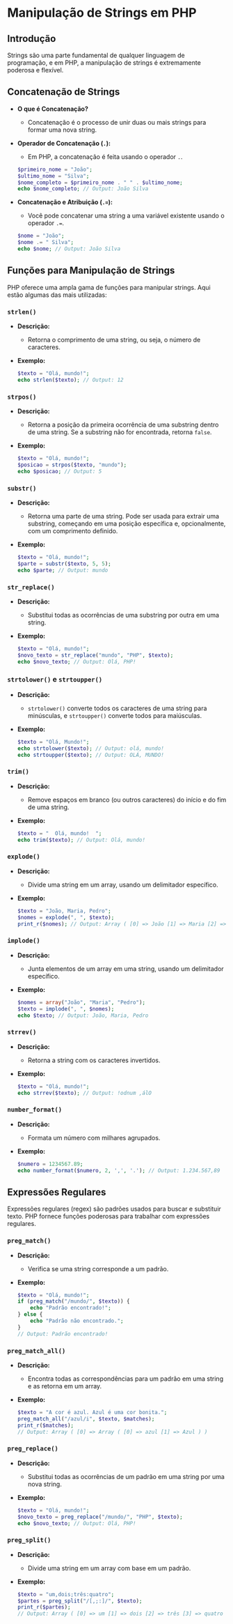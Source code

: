 # Manipulação de Strings em PHP

## Introdução

Strings são uma parte fundamental de qualquer linguagem de programação, e em PHP, a manipulação de strings é extremamente poderosa e flexível.

## Concatenação de Strings

- **O que é Concatenação?**
  - Concatenação é o processo de unir duas ou mais strings para formar uma nova string.

- **Operador de Concatenação (`.`):**
  - Em PHP, a concatenação é feita usando o operador `.`.
  ```php
  $primeiro_nome = "João";
  $ultimo_nome = "Silva";
  $nome_completo = $primeiro_nome . " " . $ultimo_nome;
  echo $nome_completo; // Output: João Silva
  ```

- **Concatenação e Atribuição (`.=`):**
  - Você pode concatenar uma string a uma variável existente usando o operador `.=`.
  ```php
  $nome = "João";
  $nome .= " Silva";
  echo $nome; // Output: João Silva
  ```

## Funções para Manipulação de Strings

PHP oferece uma ampla gama de funções para manipular strings. Aqui estão algumas das mais utilizadas:

### `strlen()`
- **Descrição:**
  - Retorna o comprimento de uma string, ou seja, o número de caracteres.
  
- **Exemplo:**
  ```php
  $texto = "Olá, mundo!";
  echo strlen($texto); // Output: 12
  ```

### `strpos()`
- **Descrição:**
  - Retorna a posição da primeira ocorrência de uma substring dentro de uma string. Se a substring não for encontrada, retorna `false`.
  
- **Exemplo:**
  ```php
  $texto = "Olá, mundo!";
  $posicao = strpos($texto, "mundo");
  echo $posicao; // Output: 5
  ```

### `substr()`
- **Descrição:**
  - Retorna uma parte de uma string. Pode ser usada para extrair uma substring, começando em uma posição específica e, opcionalmente, com um comprimento definido.
  
- **Exemplo:**
  ```php
  $texto = "Olá, mundo!";
  $parte = substr($texto, 5, 5);
  echo $parte; // Output: mundo
  ```

### `str_replace()`
- **Descrição:**
  - Substitui todas as ocorrências de uma substring por outra em uma string.
  
- **Exemplo:**
  ```php
  $texto = "Olá, mundo!";
  $novo_texto = str_replace("mundo", "PHP", $texto);
  echo $novo_texto; // Output: Olá, PHP!
  ```

### `strtolower()` e `strtoupper()`
- **Descrição:**
  - `strtolower()` converte todos os caracteres de uma string para minúsculas, e `strtoupper()` converte todos para maiúsculas.
  
- **Exemplo:**
  ```php
  $texto = "Olá, Mundo!";
  echo strtolower($texto); // Output: olá, mundo!
  echo strtoupper($texto); // Output: OLÁ, MUNDO!
  ```

### `trim()`
- **Descrição:**
  - Remove espaços em branco (ou outros caracteres) do início e do fim de uma string.
  
- **Exemplo:**
  ```php
  $texto = "  Olá, mundo!  ";
  echo trim($texto); // Output: Olá, mundo!
  ```

### `explode()`
- **Descrição:**
  - Divide uma string em um array, usando um delimitador específico.
  
- **Exemplo:**
  ```php
  $texto = "João, Maria, Pedro";
  $nomes = explode(", ", $texto);
  print_r($nomes); // Output: Array ( [0] => João [1] => Maria [2] => Pedro )
  ```

### `implode()`
- **Descrição:**
  - Junta elementos de um array em uma string, usando um delimitador específico.
  
- **Exemplo:**
  ```php
  $nomes = array("João", "Maria", "Pedro");
  $texto = implode(", ", $nomes);
  echo $texto; // Output: João, Maria, Pedro
  ```

### `strrev()`
- **Descrição:**
  - Retorna a string com os caracteres invertidos.
  
- **Exemplo:**
  ```php
  $texto = "Olá, mundo!";
  echo strrev($texto); // Output: !odnum ,álO
  ```

### `number_format()`
- **Descrição:**
  - Formata um número com milhares agrupados.
  
- **Exemplo:**
  ```php
  $numero = 1234567.89;
  echo number_format($numero, 2, ',', '.'); // Output: 1.234.567,89
  ```

## Expressões Regulares

Expressões regulares (regex) são padrões usados para buscar e substituir texto. PHP fornece funções poderosas para trabalhar com expressões regulares.

### `preg_match()`
- **Descrição:**
  - Verifica se uma string corresponde a um padrão.
  
- **Exemplo:**
  ```php
  $texto = "Olá, mundo!";
  if (preg_match("/mundo/", $texto)) {
      echo "Padrão encontrado!";
  } else {
      echo "Padrão não encontrado.";
  }
  // Output: Padrão encontrado!
  ```

### `preg_match_all()`
- **Descrição:**
  - Encontra todas as correspondências para um padrão em uma string e as retorna em um array.
  
- **Exemplo:**
  ```php
  $texto = "A cor é azul. Azul é uma cor bonita.";
  preg_match_all("/azul/i", $texto, $matches);
  print_r($matches);
  // Output: Array ( [0] => Array ( [0] => azul [1] => Azul ) )
  ```

### `preg_replace()`
- **Descrição:**
  - Substitui todas as ocorrências de um padrão em uma string por uma nova string.
  
- **Exemplo:**
  ```php
  $texto = "Olá, mundo!";
  $novo_texto = preg_replace("/mundo/", "PHP", $texto);
  echo $novo_texto; // Output: Olá, PHP!
  ```

### `preg_split()`
- **Descrição:**
  - Divide uma string em um array com base em um padrão.
  
- **Exemplo:**
  ```php
  $texto = "um,dois;três:quatro";
  $partes = preg_split("/[,;:]/", $texto);
  print_r($partes);
  // Output: Array ( [0] => um [1] => dois [2] => três [3] => quatro )
  ```